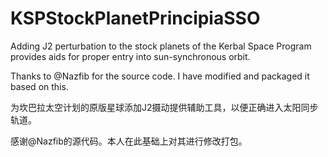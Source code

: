 # KSPStockPlanetPrincipiaSSO
Adding J2 perturbation to the stock planets of the Kerbal Space Program provides aids for proper entry into sun-synchronous orbit.

Thanks to @Nazfib for the source code. I have modified and packaged it based on this.


为坎巴拉太空计划的原版星球添加J2摄动提供辅助工具，以便正确进入太阳同步轨道。

感谢@Nazfib的源代码。本人在此基础上对其进行修改打包。
